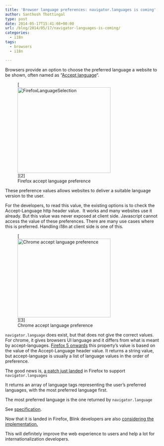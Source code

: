 ```yaml
---
title: 'Browser language preferences: navigator.languages is coming'
author: Santhosh Thottingal
type: post
date: 2014-05-17T15:41:08+00:00
url: /blog/2014/05/17/navigator-languages-is-coming/
categories:
  - i18n
tags:
  - browsers
  - i18n

---
```

Browsers provide an option to choose the preferred language a website to be shown, often named as &#8220;[Accept language][1]&#8220;.

<figure id="attachment_512" aria-describedby="caption-attachment-512" style="width: 300px" class="wp-caption alignright">[<img class="wp-image-512 size-medium" src="/wp-content/uploads/2014/05/FirefoxLanguageSelection-300x277.png" alt="FirefoxLanguageSelection" width="300" height="277" srcset="https://thottingal.in/wp-content/uploads/2014/05/FirefoxLanguageSelection-300x277.png 300w, https://thottingal.in/wp-content/uploads/2014/05/FirefoxLanguageSelection.png 621w" sizes="(max-width: 300px) 100vw, 300px" />][2]<figcaption id="caption-attachment-512" class="wp-caption-text">Firefox accept language preference</figcaption></figure>

These preference values allows websites to deliver a suitable language version to the user.

For the developers, to read this value, the existing options is to check the Accept-Language http header value.  It works and many websites use it already. But this value was never exposed at client side. Javascript cannot access the value of these preferences. There are many use cases where this is preferred. Handling i18n at client side is one of this.

<figure id="attachment_511" aria-describedby="caption-attachment-511" style="width: 300px" class="wp-caption alignleft">[<img class="wp-image-511 size-medium" src="/wp-content/uploads/2014/05/ChromeLanguageSelection-300x254.png" alt="Chrome accept language preference" width="300" height="254" srcset="https://thottingal.in/wp-content/uploads/2014/05/ChromeLanguageSelection-300x254.png 300w, https://thottingal.in/wp-content/uploads/2014/05/ChromeLanguageSelection.png 694w" sizes="(max-width: 300px) 100vw, 300px" />][3]<figcaption id="caption-attachment-511" class="wp-caption-text">Chrome accept language preference</figcaption></figure>

`navigator.language` does exist, but that does not give the correct values. For chrome, it gives browsers UI language and it differs from what is meant by accept-languages. [Firefox 5 onwards][4] this property&#8217;s value is based on the value of the Accept-Language header value. It returns a string value, but accept-language is usually a list of language values in the order of preference.

The good news is, [a patch just landed][5] in Firefox to support `navigator.languages`

It returns an array of language tags representing the user&#8217;s preferred languages, with the most preferred language first.

The most preferred language is the one returned by `navigator.language`

See [specification][6].

Now that it is landed in Firefox, Blink developers are also [considering the implementation.][7]

This will definitely improve the web experience to users and help a lot for internationalization developers.

 [1]: https://en.wikipedia.org/wiki/List_of_HTTP_header_fields
 [2]: /wp-content/uploads/2014/05/FirefoxLanguageSelection.png
 [3]: /wp-content/uploads/2014/05/ChromeLanguageSelection.png
 [4]: https://developer.mozilla.org/en-US/docs/Web/API/NavigatorLanguage.language
 [5]: https://bugzilla.mozilla.org/show_bug.cgi?id=889335
 [6]: http://www.whatwg.org/specs/web-apps/current-work/multipage/timers.html#navigatorlanguage
 [7]: https://groups.google.com/a/chromium.org/forum/#!topic/blink-dev/UfPxUV7RFn8